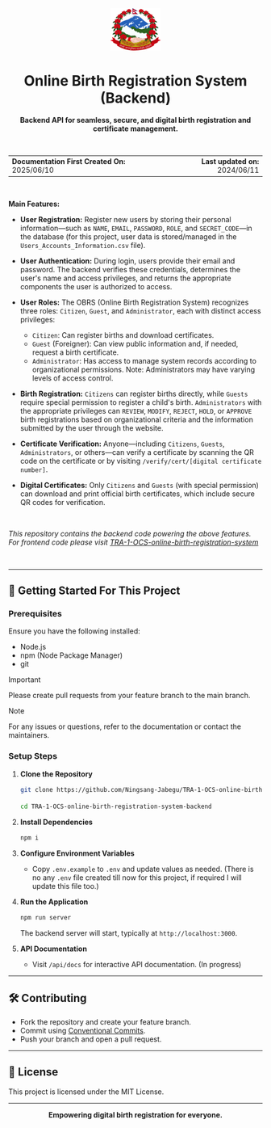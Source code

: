 <p align="center">
    <img src="https://github.com/Ningsang-Jabegu/TRA-1-OCS-online-birth-registration-system/blob/main/src/assets/photoUsed/Coat_Of_Arms_Logo.png?raw=true" alt="Coat of Arms Logo" width="100" style="height:auto;">
</p>

<h1 align="center">Online Birth Registration System (Backend)</h1>

<p align="center"><b>Backend API for seamless, secure, and digital birth registration and certificate management.</b></p>

<br>

<table width="100%">
  <tr>
    <td align="left"><b>Documentation First Created On:</b> 2025/06/10</td>
    <td align="right"><b>Last updated on:</b> 2024/06/11</td>
  </tr>
</table>

<br>

**Main Features:**

- **User Registration:** Register new users by storing their personal information—such as `NAME`, `EMAIL`, `PASSWORD`, `ROLE`, and `SECRET_CODE`—in the database (for this project, user data is stored/managed in the `Users_Accounts_Information.csv` file).

- **User Authentication:** During login, users provide their email and password. The backend verifies these credentials, determines the user's name and access privileges, and returns the appropriate components the user is authorized to access.

- **User Roles:** The OBRS (Online Birth Registration System) recognizes three roles: `Citizen`, `Guest`, and `Administrator`, each with distinct access privileges:
    - `Citizen`: Can register births and download certificates.
    - `Guest` (Foreigner): Can view public information and, if needed, request a birth certificate.
    - `Administrator`: Has access to manage system records according to organizational permissions. Note: Administrators may have varying levels of access control.

- **Birth Registration:** `Citizens` can register births directly, while `Guests` require special permission to register a child's birth. `Administrators` with the appropriate privileges can `REVIEW`, `MODIFY`, `REJECT`, `HOLD`, or `APPROVE` birth registrations based on organizational criteria and the information submitted by the user through the website.

- **Certificate Verification:** Anyone—including `Citizens`, `Guests`, `Administrators`, or others—can verify a certificate by scanning the QR code on the certificate or by visiting `/verify/cert/[digital certificate number]`.

- **Digital Certificates:** Only `Citizens` and `Guests` (with special permission) can download and print official birth certificates, which include secure QR codes for verification.

<br>

*This repository contains the backend code powering the above features. For frontend code please visit [TRA-1-OCS-online-birth-registration-system](https://github.com/Ningsang-Jabegu/TRA-1-OCS-online-birth-registration-system.git)*

<br>

---

## 🚀 Getting Started For This Project

### Prerequisites

Ensure you have the following installed:

- Node.js
- npm (Node Package Manager)
- git

> [!IMPORTANT]
> Please create pull requests from your feature branch to the main branch.

> [!NOTE]
> For any issues or questions, refer to the documentation or contact the maintainers.

### Setup Steps

1. **Clone the Repository**

    ```bash
    git clone https://github.com/Ningsang-Jabegu/TRA-1-OCS-online-birth-registration-system-BackEnd.git

    cd TRA-1-OCS-online-birth-registration-system-backend
    ```

2. **Install Dependencies**

    ```bash
    npm i
    ```

3. **Configure Environment Variables**

    - Copy `.env.example` to `.env` and update values as needed. (There is no any `.env` file created till now for this project, if required I will update this file too.)

4. **Run the Application**

    ```bash
    npm run server
    ```

    The backend server will start, typically at `http://localhost:3000`.

5. **API Documentation**

    - Visit `/api/docs` for interactive API documentation. (In progress)

---

## 🛠️ Contributing

- Fork the repository and create your feature branch.
- Commit using [Conventional Commits](https://www.conventionalcommits.org/en/v1.0.0/).
- Push your branch and open a pull request.

---

## 📄 License

This project is licensed under the MIT License.

---

<p align="center"><b>Empowering digital birth registration for everyone.</b></p>

